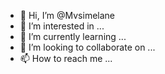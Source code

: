 - 👋 Hi, I’m @Mvsimelane
- 👀 I’m interested in ...
- 🌱 I’m currently learning ...
- 💞️ I’m looking to collaborate on ...
- 📫 How to reach me ...

<!---
Mvsimelane/Mvsimelane is a ✨ special ✨ repository because its `README.md` (this file) appears on your GitHub profile.
You can click the Preview link to take a look at your changes.
--->
